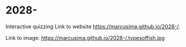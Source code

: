 # 2028-
Interactive quizzing 
Link to website https://marcusima.github.io/2028-/.

Link to image: https://marcusima.github.io/2028-/.typesoffish.jpg

